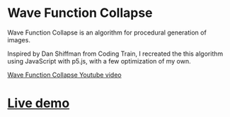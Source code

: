 # Wave Function Collapse
Wave Function Collapse  is an algorithm for procedural generation of images.

Inspired by Dan Shiffman from Coding Train, I recreated the this algorithm using JavaScript with p5.js, with a few optimization of my own.

 [Wave Function Collapse Youtube video](https://www.youtube.com/watch?v=rI_y2GAlQFM)
 
# [Live demo](https://hans-min.github.io/wave-function-collapse/)
